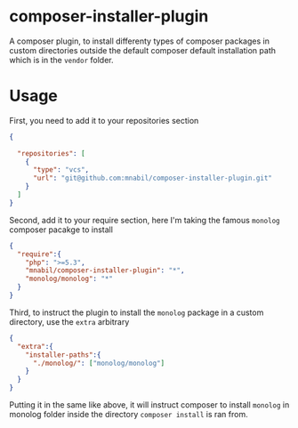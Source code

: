 composer-installer-plugin
=========================

A composer plugin, to install differenty types of composer packages in custom directories outside the default composer default installation path which is in the `vendor` folder.

Usage
=====

First, you need to add it to your repositories section

``` json
{
  
  "repositories": [
    {
      "type": "vcs",
      "url": "git@github.com:mnabil/composer-installer-plugin.git"
    }
  ]
}
```

Second, add it to your require section, here I'm taking the famous `monolog` composer pacakge to install

``` json
{
  "require":{
    "php": ">=5.3",
    "mnabil/composer-installer-plugin": "*",
    "monolog/monolog": "*"
  }
}
```

Third, to instruct the plugin to install the `monolog` package in a custom directory, use the `extra` arbitrary

``` json
{
  "extra":{
    "installer-paths":{
      "./monolog/": ["monolog/monolog"]
    }
  }
}
```

Putting it in the same like above, it will instruct composer to install `monolog` in monolog folder inside the directory `composer install` is ran from.
